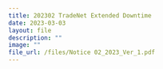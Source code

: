 ```yaml
---
title: 202302 TradeNet Extended Downtime
date: 2023-03-03
layout: file
description: ""
image: ""
file_url: /files/Notice 02_2023_Ver_1.pdf
---
```

